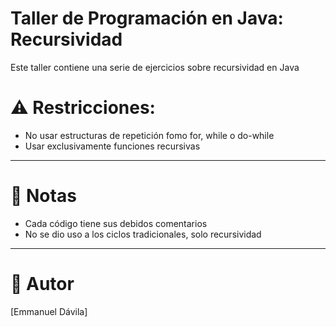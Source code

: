 # Taller de Programación en Java: Recursividad

Este taller contiene una serie de ejercicios sobre recursividad en Java

# ⚠️ Restricciones:
- No usar estructuras de repetición fomo for, while o do-while
- Usar exclusivamente funciones recursivas

---

# 📝 Notas

- Cada código tiene sus debidos comentarios
- No se dio uso a los ciclos tradicionales, solo recursividad
  
---

# 🚀 Autor
[Emmanuel Dávila]

